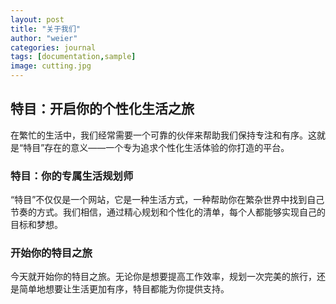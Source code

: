 ```yaml
---
layout: post
title: "关于我们"
author: "weier"
categories: journal
tags: [documentation,sample]
image: cutting.jpg
---
```


## 特目：开启你的个性化生活之旅

在繁忙的生活中，我们经常需要一个可靠的伙伴来帮助我们保持专注和有序。这就是“特目”存在的意义——一个专为追求个性化生活体验的你打造的平台。

### **特目：你的专属生活规划师**

“特目”不仅仅是一个网站，它是一种生活方式，一种帮助你在繁杂世界中找到自己节奏的方式。我们相信，通过精心规划和个性化的清单，每个人都能够实现自己的目标和梦想。

### **开始你的特目之旅**

今天就开始你的特目之旅。无论你是想要提高工作效率，规划一次完美的旅行，还是简单地想要让生活更加有序，特目都能为你提供支持。




